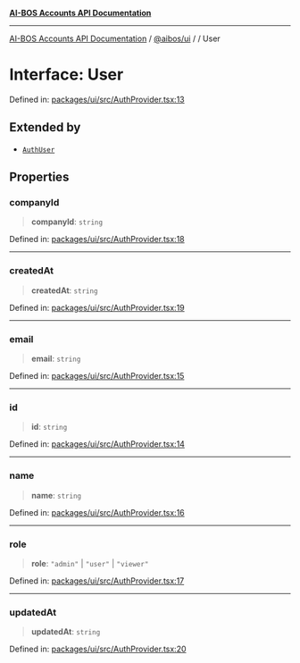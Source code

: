 [**AI-BOS Accounts API Documentation**](../../../README.md)

***

[AI-BOS Accounts API Documentation](../../../README.md) / [@aibos/ui](../README.md) / [](../README.md) / User

# Interface: User

Defined in: [packages/ui/src/AuthProvider.tsx:13](https://github.com/pohlai88/accounts/blob/48103fb36d28b2b9bfb33472b6de2f719773cde9/packages/ui/src/AuthProvider.tsx#L13)

## Extended by

- [`AuthUser`](AuthUser.md)

## Properties

### companyId

> **companyId**: `string`

Defined in: [packages/ui/src/AuthProvider.tsx:18](https://github.com/pohlai88/accounts/blob/48103fb36d28b2b9bfb33472b6de2f719773cde9/packages/ui/src/AuthProvider.tsx#L18)

***

### createdAt

> **createdAt**: `string`

Defined in: [packages/ui/src/AuthProvider.tsx:19](https://github.com/pohlai88/accounts/blob/48103fb36d28b2b9bfb33472b6de2f719773cde9/packages/ui/src/AuthProvider.tsx#L19)

***

### email

> **email**: `string`

Defined in: [packages/ui/src/AuthProvider.tsx:15](https://github.com/pohlai88/accounts/blob/48103fb36d28b2b9bfb33472b6de2f719773cde9/packages/ui/src/AuthProvider.tsx#L15)

***

### id

> **id**: `string`

Defined in: [packages/ui/src/AuthProvider.tsx:14](https://github.com/pohlai88/accounts/blob/48103fb36d28b2b9bfb33472b6de2f719773cde9/packages/ui/src/AuthProvider.tsx#L14)

***

### name

> **name**: `string`

Defined in: [packages/ui/src/AuthProvider.tsx:16](https://github.com/pohlai88/accounts/blob/48103fb36d28b2b9bfb33472b6de2f719773cde9/packages/ui/src/AuthProvider.tsx#L16)

***

### role

> **role**: `"admin"` \| `"user"` \| `"viewer"`

Defined in: [packages/ui/src/AuthProvider.tsx:17](https://github.com/pohlai88/accounts/blob/48103fb36d28b2b9bfb33472b6de2f719773cde9/packages/ui/src/AuthProvider.tsx#L17)

***

### updatedAt

> **updatedAt**: `string`

Defined in: [packages/ui/src/AuthProvider.tsx:20](https://github.com/pohlai88/accounts/blob/48103fb36d28b2b9bfb33472b6de2f719773cde9/packages/ui/src/AuthProvider.tsx#L20)
